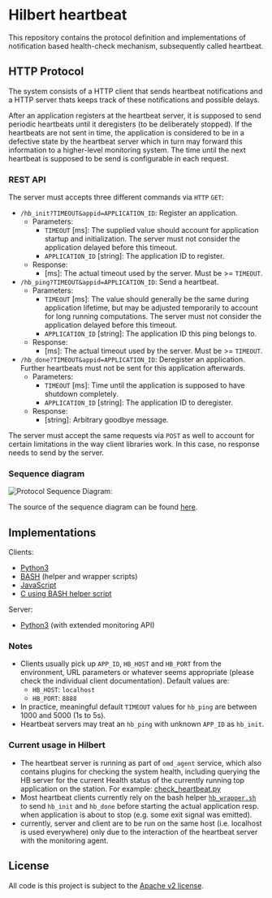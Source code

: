 # Hilbert heartbeat

This repository contains the protocol definition and implementations of notification based health-check mechanism, subsequently called heartbeat.

## HTTP Protocol
The system consists of a HTTP client that sends heartbeat notifications and a HTTP server thats keeps track of these notifications and possible delays.

After an application registers at the heartbeat server, it is supposed to send periodic heartbeats until it deregisters (to be deliberately stopped). If the heartbeats are not sent in time, the application is considered to be in a defective state by the heartbeat server which in turn may forward this information to a higher-level monitoring system. The time until the next heartbeat is supposed to be send is configurable in each request.

### REST API
The server must accepts three different commands via `HTTP` `GET`: 
* `/hb_init?TIMEOUT&appid=APPLICATION_ID`: Register an application.  
  * Parameters:
    * `TIMEOUT` [ms]: The supplied value should account for application startup and initialization. The server must not consider the application delayed before this timeout.
    * `APPLICATION_ID` [string]: The application ID to register.
  * Response:
    * [ms]: The actual timeout used by the server. Must be >= `TIMEOUT`.
* `/hb_ping?TIMEOUT&appid=APPLICATION_ID`: Send a heartbeat.  
  * Parameters:
    * `TIMEOUT` [ms]: The value should generally be the same during application lifetime, but may be adjusted temporarily to account for long running computations. The server must not consider the application delayed before this timeout.
    * `APPLICATION_ID` [string]: The application ID this ping belongs to.
  * Response:
    * [ms]: The actual timeout used by the server. Must be >= `TIMEOUT`.
* `/hb_done?TIMEOUT&appid=APPLICATION_ID`: Deregister an application. Further heartbeats must not be sent for this application afterwards.  
  * Parameters:
    * `TIMEOUT` [ms]: Time until the application is supposed to have shutdown completely.
    * `APPLICATION_ID` [string]: The application ID to deregister.
  * Response:
    * [string]: Arbitrary goodbye message.

The server must accept the same requests via `POST` as well to account for certain limitations in the way client libraries work. In this case, no response needs to send by the server.

### Sequence diagram

![Protocol Sequence Diagram:](https://www.websequencediagrams.com/cgi-bin/cdraw?lz=dGl0bGUgSGVhcnRiZWF0IFByb3RvY29sCgpwYXJ0aWNpcGFudCAiSEIgU2VydmVyIgoACw9TdGFydAASBgoABAktPisAEAk6IHN0YXJ0IEFQUAAJGWdlbmVyYXRlX0FQUF9JRCgpAEALLT4tAEELABsGAFwPAIEUCjogaGJfaW5pdChpbml0X2RlbGF5LAAuBykgCgCBPQsASQ9tYXgAMwUALQYAgT4OKiJBUFAAgUAIX2FwcCgAgSEGLAAnDykKCgAlBS0-KwArB21haW5fbG9vcAoKbG9vcCBBUFAADwUgAA4GACUJAIEyD3BpbmcoAIEuDgCBKhEAWQh4AIFfBl9iZWZvcmVfbmV4dAA7BQoKZW5kAIEJCAAnCnF1aXQAgyYFAGQXZG9uZQCBWAcAXBhHb29kIGJ5ZSEAVAoAgxMOIGlzIGZpbmlzaGVkCgpkZXN0cm95IACCQAUAhBgMAINLDmRvbmUgd2l0aACEIwYK&s=earth)

The source of the sequence diagram can be found [here](https://www.websequencediagrams.com/?lz=dGl0bGUgSGVhcnRiZWF0IFByb3RvY29sCgpwYXJ0aWNpcGFudCAiSEIgU2VydmVyIgoACw9TdGFydAASBgoABAktPisAEAk6IHN0YXJ0IEFQUAAJGWdlbmVyYXRlX0FQUF9JRCgpAEALLT4tAEELABsGAFwPAIEUCjogaGJfaW5pdChpbml0X2RlbGF5LAAuBykgCgCBPQsASQ9tYXgAMwUALQYAgT4OKiJBUFAAgUAIX2FwcCgAgSEGLAAnDykKCgAlBS0-KwArB21haW5fbG9vcAoKbG9vcCBBUFAADwUgAA4GACUJAIEyD3BpbmcoAIEuDgCBKhEAWQh4AIFfBl9iZWZvcmVfbmV4dAA7BQoKZW5kAIEJCAAnCnF1aXQAgyYFAGQXZG9uZQCBWAcAXBhHb29kIGJ5ZSEAVAoAgxMOIGlzIGZpbmlzaGVkCgpkZXN0cm95IACCQAUAhBgMAINLDmRvbmUgd2l0aACEIwYK&s=earth).

## Implementations

Clients:
 * [Python3](client/python/)
 * [BASH](client/bash/) (helper and wrapper scripts)
 * [JavaScript](client/js/)
 * [C using BASH helper script](https://github.com/malex984/appchoo/commit/c0e1701d415b0eafc405c894f62a11131d11f06d)

Server:
 * [Python3](server) (with extended monitoring API)

### Notes
 * Clients usually pick up `APP_ID`, `HB_HOST` and `HB_PORT` from the environment, URL parameters or whatever seems appropriate (please check the individual client documentation). Default values are:
   * `HB_HOST`: `localhost`
   * `HB_PORT`: `8888`
 * In practice, meaningful default `TIMEOUT` values for `hb_ping` are between 1000 and 5000 (1s to 5s).
 * Heartbeat servers may treat an `hb_ping` with unknown `APP_ID` as `hb_init`. 

### Current usage in Hilbert

 * The heartbeat server is running as part of `omd_agent` service, which also contains plugins for checking the system health, including querying the HB server for the current Health status of the currently running top application on the station. For example: [check_heartbeat.py](client/python/check_heartbeat.py)
 * Most heartbeat clients currently rely on the bash helper [`hb_wrapper.sh`](client/bash/hb_wrapper.sh) to send `hb_init` and `hb_done` before starting the actual application resp. when application is about to stop (e.g. some exit signal was emitted).
 * currently, server and client are to be run on the same host (i.e. localhost is used everywhere) only due to the interaction of the heartbeat server with the monitoring agent.


## License
All code is this project is subject to the [Apache v2 license](LICENSE).
